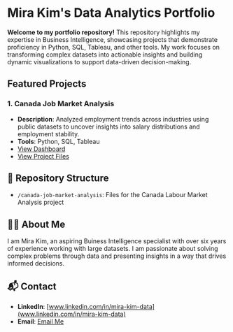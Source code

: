 # Mira Kim's Data Analytics Portfolio

**Welcome to my portfolio repository!**
This repository highlights my expertise in Business Intelligence, showcasing projects that demonstrate proficiency in Python, SQL, Tableau, and other tools. My work focuses on transforming complex datasets into actionable insights and building dynamic visualizations to support data-driven decision-making.



## Featured Projects

### 1. **Canada Job Market Analysis**
- **Description**: Analyzed employment trends across industries using public datasets to uncover insights into salary distributions and employment stability.
- **Tools**: Python, SQL, Tableau
- [View Dashboard](https://public.tableau.com/views/CanadasLabourMarketInsightsbyIndustry/CanadasLabourMarketInsights?:language=ko-KR&:sid=&:redirect=auth&:display_count=n&:origin=viz_share_link)  
- [View Project Files](./canada-labour-market-analysis)



## 📂 Repository Structure
- `/canada-job-market-analysis`: Files for the Canada Labour Market Analysis project  



## 👩‍💻 About Me
I am Mira Kim, an aspiring Buiness Intelligence specialist with over six years of experience working with large datasets. I am passionate about solving complex problems through data and presenting insights in a way that drives informed decisions.  




## 📬 Contact
- **LinkedIn**: [www.linkedin.com/in/mira-kim-data](www.linkedin.com/in/mira-kim-data)
- **Email**: [Email Me](mailto:k.ella.8520@gmail.com)
